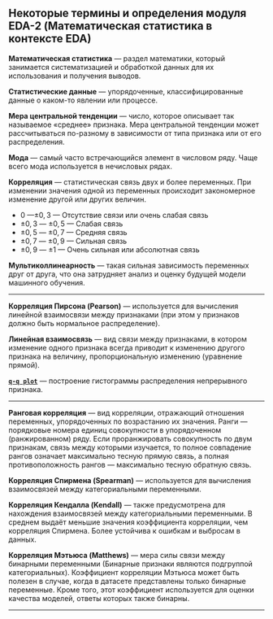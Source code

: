 ## Некоторые термины и определения модуля EDA-2 (Математическая статистика в контексте EDA) ##

**Математическая статистика**&nbsp;&mdash; раздел математики, который занимается
систематизацией и обработкой данных для их использования и получения выводов.

**Статистические данные**&nbsp;&mdash; упорядоченные, классифицированные данные
о каком-то явлении или процессе.

**Мера центральной тенденции**&nbsp;&mdash; число, которое описывает так
называемое &laquo;среднее&raquo; признака. Мера центральной тенденции может
рассчитываться по-разному в зависимости от типа признака или от его
распределения.

**Мода**&nbsp;&mdash; самый часто встречающийся элемент в числовом ряду. Чаще
всего мода используется в нечисловых рядах.

**Корреляция**&nbsp;&mdash; статистическая связь двух и более переменных. При
изменении значения одной из переменных происходит закономерное изменение другой
или других величин.

- 0&nbsp;&mdash;$\pm 0,3$&nbsp;&mdash; Отсутствие связи или очень слабая связь
- $\pm 0,3$&nbsp;&mdash; $\pm 0,5$&nbsp;&mdash; Слабая связь
- $\pm 0,5$&nbsp;&mdash; $\pm 0,7$&nbsp;&mdash; Средняя связь
- $\pm 0,7$&nbsp;&mdash; $\pm 0,9$&nbsp;&mdash; Сильная связь
- $\pm 0,9$&nbsp;&mdash; $\pm 1$&nbsp;&mdash; Очень сильная или абсолютная связь

**Мультиколлинеарность**&nbsp;&mdash; такая сильная зависимость переменных друг
от друга, что она затрудняет анализ и оценку будущей модели машинного обучения.

----

**Корреляция Пирсона (Pearson)**&nbsp;&mdash; используется для вычисления линейной
взаимосвязи между признаками (при этом у признаков должно быть нормальное
распределение).

**Линейная взаимосвязь**&nbsp;&mdash; вид связи между признаками, в котором
изменение одного признака всегда приводит к изменению другого признака на
величину, пропорциональную изменению (уравнение прямой).

[**`q-q plot`**](https://habr.com/ru/post/578754/)&nbsp;&mdash; построение
гистограммы распределения непрерывного признака.

----

**Ранговая корреляция**&nbsp;&mdash; вид корреляции, отражающий отношения
переменных, упорядоченных по возрастанию их значения. Ранги&nbsp;&mdash;
порядковые номера единиц совокупности в упорядоченном (ранжированном) ряду. Если
проранжировать совокупность по двум признакам, связь между которыми изучается,
то полное совпадение рангов означает максимально тесную прямую связь, а полная
противоположность рангов&nbsp;&mdash; максимально тесную обратную связь.

**Корреляция Спирмена (Spearman)**&nbsp;&mdash; используется для вычисления
взаимосвязей между категориальными переменными.

**Корреляция Кендалла (Kendall)**&nbsp;&mdash; также предусмотрена для
нахождения взаимосвязей между категориальными переменными. В среднем выдаёт
меньшие значения коэффициента корреляции, чем корреляция Спирмена. Более
устойчива к ошибкам и выбросам в данных.

**Корреляция Мэтьюса (Matthews)**&nbsp;&mdash; мера силы связи между бинарными
переменными (Бинарные признаки являются подгруппой категориальных). Коэффициент
корреляции Мэтьюса может быть полезен в случае, когда в датасете представлены
только бинарные переменные. Кроме того, этот коэффициент используется для оценки
качества моделей, ответы которых также бинарны.

----
